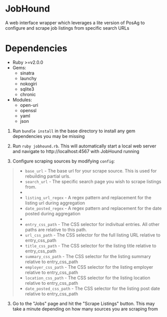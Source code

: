 # JobHound
A web interface wrapper which leverages a lite version of PosAg to configure and scrape job listings from specific search URLs

# Dependencies
- Ruby >=v2.0.0
- Gems:
	- sinatra
	- launchy
	- nokogiri
	- sqlite3
	- chronic
- Modules:
	- open-uri
	- openssl
	- yaml
	- json

1. Run ```bundle install``` in the base directory to install any gem dependencies you may be missing

2. Run ```ruby jobhound.rb```. This will automatically start a local web server and navigate to http://localhost:4567 with JobHound running

3. Configure scraping sources by modifying ```config```:
> - ```base_url``` - The base url for your scrape source. This is used for rebuilding partial urls.
> - ```search_url``` - The specific search page you wish to scrape listings from.
> -
> - ```listing_url_regex``` - A regex pattern and replacement for the listing url during aggregation 
> - ```date_posted_regex``` - A regex pattern and replacement for the date posted during aggregation 
> -
> - ```entry_css_path``` - The CSS selector for indivitual entries. All other paths are relative to this path.
> - ```url_css_path``` - The CSS selector for the full listing URL relative to entry_css_path
> - ```title_css_path``` - The CSS selector for the listing title relative to entry_css_path
> - ```summary_css_path``` - The CSS selector for the listing summary relative to entry_css_path
> - ```employer_css_path``` - The CSS selector for the listing employer relative to entry_css_path
> - ```location_css_path``` - The CSS selector for the listing location relative to entry_css_path
> - ```date_posted_css_path``` - The CSS selector for the listing post date relative to entry_css_path

3. Go to the "Jobs" page and hit the "Scrape Listings" button. This may take a minute depending on how many sources you are scraping from
